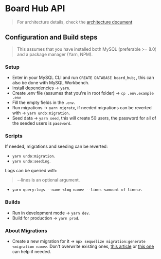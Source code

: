 # Board Hub API

> For architecture details, check the [architecture document](./ARCHITECTURE.md)

## Configuration and Build steps

> This assumes that you have installed both MySQL (preferable >= 8.0) and a package manager (Yarn, NPM).

### Setup

- Enter in your MySQL CLI and run `CREATE DATABASE board_hub;`, this can also be done with MySQL Workbench.
- Install dependencies → `yarn`.
- Create .env file (assumes that you're in root folder) → `cp .env.example .env`
- Fill the empty fields in the `.env`.
- Run migrations → `yarn migrate`, if needed migrations can be reverted with → `yarn undo:migration`.
- Seed data → `yarn seed`, this will create 50 users, the password for all of the seeded users is `password`.

### Scripts

If needed, migrations and seeding can be reverted:

- `yarn undo:migration`.
- `yarn undo:seeding`.

Logs can be queried with:
> --lines is an optional argument.

- `yarn query:logs --name <log name> --lines <amount of lines>`.

### Builds

- Run in development mode → `yarn dev`.
- Build for production → `yarn prod`.

### About Migrations

- Create a new migration for it → `npx sequelize migration:generate <migration name>`. Don't overwrite existing ones, [this article](https://dev.to/anayooleru/modifying-an-existing-sequelize-migration-1mnn)  or [this one](https://sequelize.org/master/manual/migrations.html) can help if needed.